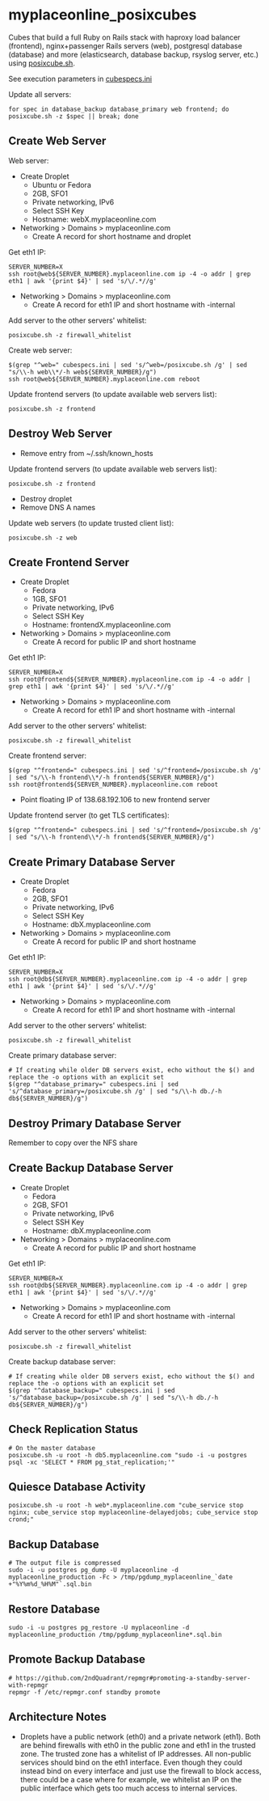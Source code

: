 # myplaceonline_posixcubes

Cubes that build a full Ruby on Rails stack with haproxy load balancer
(frontend), nginx+passenger Rails servers (web), postgresql database
(database) and more (elasticsearch, database backup, rsyslog server, etc.)
using [posixcube.sh](https://github.com/myplaceonline/posixcube).

See execution parameters in [cubespecs.ini](cubespecs.ini)

Update all servers:

    for spec in database_backup database_primary web frontend; do posixcube.sh -z $spec || break; done

## Create Web Server

Web server:

* Create Droplet
  * Ubuntu or Fedora
  * 2GB, SFO1
  * Private networking, IPv6
  * Select SSH Key
  * Hostname: webX.myplaceonline.com
* Networking > Domains > myplaceonline.com
  * Create A record for short hostname and droplet

Get eth1 IP:

    SERVER_NUMBER=X
    ssh root@web${SERVER_NUMBER}.myplaceonline.com ip -4 -o addr | grep eth1 | awk '{print $4}' | sed 's/\/.*//g'

* Networking > Domains > myplaceonline.com
  * Create A record for eth1 IP and short hostname with -internal

Add server to the other servers' whitelist:

    posixcube.sh -z firewall_whitelist

Create web server:

    $(grep "^web=" cubespecs.ini | sed 's/^web=/posixcube.sh /g' | sed "s/\\-h web\\*/-h web${SERVER_NUMBER}/g")
    ssh root@web${SERVER_NUMBER}.myplaceonline.com reboot

Update frontend servers (to update available web servers list):

    posixcube.sh -z frontend

## Destroy Web Server

* Remove entry from ~/.ssh/known_hosts

Update frontend servers (to update available web servers list):

    posixcube.sh -z frontend

* Destroy droplet
* Remove DNS A names

Update web servers (to update trusted client list):

    posixcube.sh -z web

## Create Frontend Server

* Create Droplet
  * Fedora
  * 1GB, SFO1
  * Private networking, IPv6
  * Select SSH Key
  * Hostname: frontendX.myplaceonline.com
* Networking > Domains > myplaceonline.com
  * Create A record for public IP and short hostname

Get eth1 IP:

    SERVER_NUMBER=X
    ssh root@frontend${SERVER_NUMBER}.myplaceonline.com ip -4 -o addr | grep eth1 | awk '{print $4}' | sed 's/\/.*//g'

* Networking > Domains > myplaceonline.com
  * Create A record for eth1 IP and short hostname with -internal

Add server to the other servers' whitelist:

    posixcube.sh -z firewall_whitelist

Create frontend server:

    $(grep "^frontend=" cubespecs.ini | sed 's/^frontend=/posixcube.sh /g' | sed "s/\\-h frontend\\*/-h frontend${SERVER_NUMBER}/g")
    ssh root@frontend${SERVER_NUMBER}.myplaceonline.com reboot

* Point floating IP of 138.68.192.106 to new frontend server

Update frontend server (to get TLS certificates):

    $(grep "^frontend=" cubespecs.ini | sed 's/^frontend=/posixcube.sh /g' | sed "s/\\-h frontend\\*/-h frontend${SERVER_NUMBER}/g")

## Create Primary Database Server

* Create Droplet
  * Fedora
  * 2GB, SFO1
  * Private networking, IPv6
  * Select SSH Key
  * Hostname: dbX.myplaceonline.com
* Networking > Domains > myplaceonline.com
  * Create A record for public IP and short hostname

Get eth1 IP:

    SERVER_NUMBER=X
    ssh root@db${SERVER_NUMBER}.myplaceonline.com ip -4 -o addr | grep eth1 | awk '{print $4}' | sed 's/\/.*//g'

* Networking > Domains > myplaceonline.com
  * Create A record for eth1 IP and short hostname with -internal

Add server to the other servers' whitelist:

    posixcube.sh -z firewall_whitelist

Create primary database server:

    # If creating while older DB servers exist, echo without the $() and replace the -o options with an explicit set
    $(grep "^database_primary=" cubespecs.ini | sed 's/^database_primary=/posixcube.sh /g' | sed "s/\\-h db./-h db${SERVER_NUMBER}/g")

## Destroy Primary Database Server

Remember to copy over the NFS share

## Create Backup Database Server

* Create Droplet
  * Fedora
  * 2GB, SFO1
  * Private networking, IPv6
  * Select SSH Key
  * Hostname: dbX.myplaceonline.com
* Networking > Domains > myplaceonline.com
  * Create A record for public IP and short hostname

Get eth1 IP:

    SERVER_NUMBER=X
    ssh root@db${SERVER_NUMBER}.myplaceonline.com ip -4 -o addr | grep eth1 | awk '{print $4}' | sed 's/\/.*//g'

* Networking > Domains > myplaceonline.com
  * Create A record for eth1 IP and short hostname with -internal

Add server to the other servers' whitelist:

    posixcube.sh -z firewall_whitelist

Create backup database server:

    # If creating while older DB servers exist, echo without the $() and replace the -o options with an explicit set
    $(grep "^database_backup=" cubespecs.ini | sed 's/^database_backup=/posixcube.sh /g' | sed "s/\\-h db./-h db${SERVER_NUMBER}/g")

## Check Replication Status

    # On the master database
    posixcube.sh -u root -h db5.myplaceonline.com "sudo -i -u postgres psql -xc 'SELECT * FROM pg_stat_replication;'"

## Quiesce Database Activity

    posixcube.sh -u root -h web*.myplaceonline.com "cube_service stop nginx; cube_service stop myplaceonline-delayedjobs; cube_service stop crond;"

## Backup Database

    # The output file is compressed
    sudo -i -u postgres pg_dump -U myplaceonline -d myplaceonline_production -Fc > /tmp/pgdump_myplaceonline_`date +"%Y%m%d_%H%M"`.sql.bin

## Restore Database

    sudo -i -u postgres pg_restore -U myplaceonline -d myplaceonline_production /tmp/pgdump_myplaceonline*.sql.bin

## Promote Backup Database

    # https://github.com/2ndQuadrant/repmgr#promoting-a-standby-server-with-repmgr
    repmgr -f /etc/repmgr.conf standby promote

## Architecture Notes

* Droplets have a public network (eth0) and a private network (eth1). Both are behind firewalls with eth0 in the
  public zone and eth1 in the trusted zone. The trusted zone has a whitelist of IP addresses. All non-public services
  should bind on the eth1 interface. Even though they could instead bind on every interface and just use the firewall
  to block access, there could be a case where for example, we whitelist an IP on the public interface which gets
  too much access to internal services.
